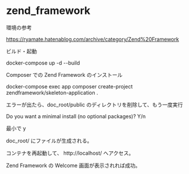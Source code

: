 # zend_framework

環境の参考

https://ryamate.hatenablog.com/archive/category/Zend%20Framework

ビルド・起動

docker-compose up -d --build

Composer での Zend Framework のインストール

docker-compose exec app composer create-project zendframework/skeleton-application .

エラーが出たら、doc_root/public のディレクトリを削除して、もう一度実行

Do you want a minimal install (no optional packages)? Y/n

最小で y

doc_root/ にファイルが生成される。

コンテナを再起動して、 http://localhost/ へアクセス。

Zend Framework の Welcome 画面が表示されれば成功。


